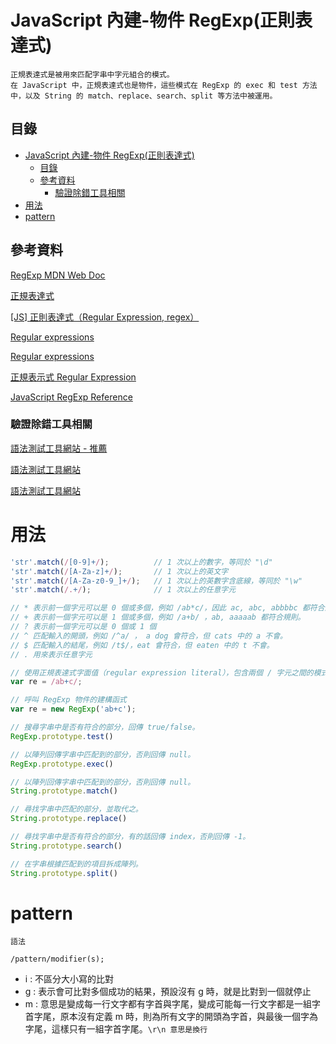 # JavaScript 內建-物件 RegExp(正則表達式)

```
正規表達式是被用來匹配字串中字元組合的模式。
在 JavaScript 中，正規表達式也是物件，這些模式在 RegExp 的 exec 和 test 方法中，以及 String 的 match、replace、search、split 等方法中被運用。
```

## 目錄

- [JavaScript 內建-物件 RegExp(正則表達式)](#javascript-內建-物件-regexp正則表達式)
	- [目錄](#目錄)
	- [參考資料](#參考資料)
		- [驗證除錯工具相關](#驗證除錯工具相關)
- [用法](#用法)
- [pattern](#pattern)

## 參考資料

[RegExp MDN Web Doc](https://developer.mozilla.org/zh-TW/docs/Web/JavaScript/Reference/Global_Objects/RegExp)

[正規表達式](https://developer.mozilla.org/zh-TW/docs/Web/JavaScript/Guide/Regular_Expressions)

[[JS] 正則表達式（Regular Expression, regex）](https://pjchender.dev/javascript/js-regex/)

[Regular expressions](https://javascript.info/regular-expressions)

[Regular expressions](https://developer.mozilla.org/en-US/docs/Web/JavaScript/Guide/Regular_Expressions)

[正規表示式 Regular Expression](https://atedev.wordpress.com/2007/11/23/%E6%AD%A3%E8%A6%8F%E8%A1%A8%E7%A4%BA%E5%BC%8F-regular-expression/)

[JavaScript RegExp Reference](https://www.w3schools.com/jsref/jsref_obj_regexp.asp)

### 驗證除錯工具相關

[語法測試工具網站 - 推薦](https://regex101.com/)

[語法測試工具網站](https://www.debuggex.com/)

[語法測試工具網站](https://regexr.com/)

# 用法

```JavaScript
'str'.match(/[0-9]+/); 			// 1 次以上的數字，等同於 "\d"
'str'.match(/[A-Za-z]+/); 		// 1 次以上的英文字
'str'.match(/[A-Za-z0-9_]+/);	// 1 次以上的英數字含底線，等同於 "\w"
'str'.match(/.+/); 				// 1 次以上的任意字元

// * 表示前一個字元可以是 0 個或多個，例如 /ab*c/，因此 ac, abc, abbbbc 都符合規則。
// + 表示前一個字元可以是 1 個或多個，例如 /a+b/ ，ab, aaaaab 都符合規則。
// ? 表示前一個字元可以是 0 個或 1 個
// ^ 匹配輸入的開頭，例如 /^a/ ， a dog 會符合，但 cats 中的 a 不會。
// $ 匹配輸入的結尾，例如 /t$/，eat 會符合，但 eaten 中的 t 不會。
// . 用來表示任意字元
```

```JavaScript
// 使用正規表達式字面值（regular expression literal），包含兩個 / 字元之間的模式
var re = /ab+c/;

// 呼叫 RegExp 物件的建構函式
var re = new RegExp('ab+c');

// 搜尋字串中是否有符合的部分，回傳 true/false。
RegExp.prototype.test()

// 以陣列回傳字串中匹配到的部分，否則回傳 null。
RegExp.prototype.exec()

// 以陣列回傳字串中匹配到的部分，否則回傳 null。
String.prototype.match()

// 尋找字串中匹配的部分，並取代之。
String.prototype.replace()

// 尋找字串中是否有符合的部分，有的話回傳 index，否則回傳 -1。
String.prototype.search()

// 在字串根據匹配到的項目拆成陣列。
String.prototype.split()
```

# pattern

`語法`

```
/pattern/modifier(s);
```

* i : 不區分大小寫的比對
* g : 表示會可比對多個成功的結果，預設沒有 g 時，就是比對到一個就停止
* m : 意思是變成每一行文字都有字首與字尾，變成可能每一行文字都是一組字首字尾，原本沒有定義 m 時，則為所有文字的開頭為字首，與最後一個字為字尾，這樣只有一組字首字尾。`\r\n 意思是換行`

